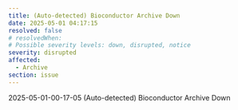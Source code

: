 ```yaml
---
title: (Auto-detected) Bioconductor Archive Down
date: 2025-05-01 04:17:15
resolved: false
# resolvedWhen: 
# Possible severity levels: down, disrupted, notice
severity: disrupted
affected:
  - Archive
section: issue
---
```


2025-05-01-00-17-05 (Auto-detected) Bioconductor Archive Down

